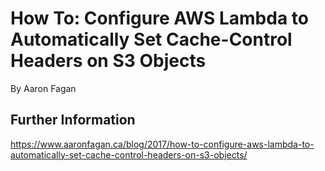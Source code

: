 # How To: Configure AWS Lambda to Automatically Set Cache-Control Headers on S3 Objects
By Aaron Fagan

## Further Information
https://www.aaronfagan.ca/blog/2017/how-to-configure-aws-lambda-to-automatically-set-cache-control-headers-on-s3-objects/
